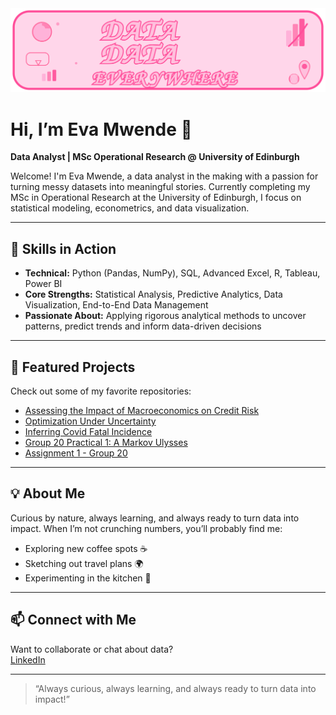 <img src="data-data-everywhere-banner.svg" alt="Data Data Everywhere Banner" width="600"/>

# Hi, I’m Eva Mwende 👋

**Data Analyst | MSc Operational Research @ University of Edinburgh**

Welcome! I'm Eva Mwende, a data analyst in the making with a passion for turning messy datasets into meaningful stories. Currently completing my MSc in Operational Research at the University of Edinburgh, I focus on statistical modeling, econometrics, and data visualization.

---

## 🚀 Skills in Action

- **Technical:** Python (Pandas, NumPy), SQL, Advanced Excel, R, Tableau, Power BI
- **Core Strengths:** Statistical Analysis, Predictive Analytics, Data Visualization, End-to-End Data Management
- **Passionate About:** Applying rigorous analytical methods to uncover patterns, predict trends and inform data-driven decisions

---

## 🌟 Featured Projects

Check out some of my favorite repositories:

- [Assessing the Impact of Macroeconomics on Credit Risk](https://github.com/evamwende/Assessing-the-Impact-of-Macroeconomics-on-Credit-Risk)
- [Optimization Under Uncertainty](https://github.com/evamwende/Optimization-Under-Uncertinity)
- [Inferring Covid Fatal Incidence](https://github.com/evamwende/Inferring-Covid-Fatal-Incidence)
- [Group 20 Practical 1: A Markov Ulysses](https://github.com/evamwende/Group-20_Practical-1_A_Markov_Ulysses)
- [Assignment 1 - Group 20](https://github.com/evamwende/Assignment-1---Group-20)

---

## 💡 About Me

Curious by nature, always learning, and always ready to turn data into impact. When I’m not crunching numbers, you’ll probably find me:

- Exploring new coffee spots ☕
- Sketching out travel plans 🌍
- Experimenting in the kitchen 🥘

---

## 📫 Connect with Me

Want to collaborate or chat about data?  
[LinkedIn](https://www.linkedin.com/in/eva-mwende-634906198)

---

> “Always curious, always learning, and always ready to turn data into impact!”
